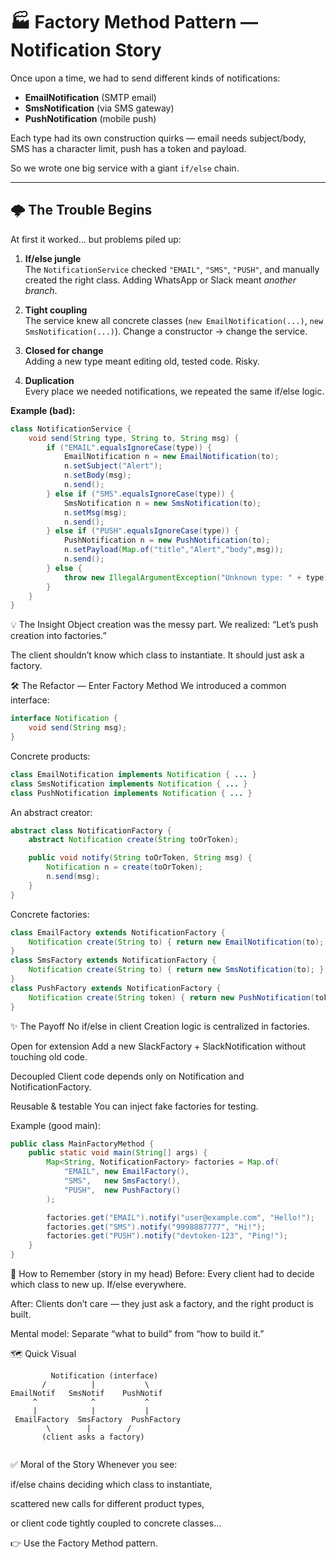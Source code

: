 # 🏭 Factory Method Pattern — Notification Story

Once upon a time, we had to send different kinds of notifications:

- **EmailNotification** (SMTP email)
- **SmsNotification** (via SMS gateway)
- **PushNotification** (mobile push)

Each type had its own construction quirks — email needs subject/body, SMS has a character limit, push has a token and payload.

So we wrote one big service with a giant `if/else` chain.

---

## 🌩️ The Trouble Begins

At first it worked… but problems piled up:

1. **If/else jungle**  
   The `NotificationService` checked `"EMAIL"`, `"SMS"`, `"PUSH"`, and manually created the right class. Adding WhatsApp or Slack meant *another branch*.

2. **Tight coupling**  
   The service knew all concrete classes (`new EmailNotification(...)`, `new SmsNotification(...)`). Change a constructor → change the service.

3. **Closed for change**  
   Adding a new type meant editing old, tested code. Risky.

4. **Duplication**  
   Every place we needed notifications, we repeated the same if/else logic.

**Example (bad):**
```java
class NotificationService {
    void send(String type, String to, String msg) {
        if ("EMAIL".equalsIgnoreCase(type)) {
            EmailNotification n = new EmailNotification(to);
            n.setSubject("Alert");
            n.setBody(msg);
            n.send();
        } else if ("SMS".equalsIgnoreCase(type)) {
            SmsNotification n = new SmsNotification(to);
            n.setMsg(msg);
            n.send();
        } else if ("PUSH".equalsIgnoreCase(type)) {
            PushNotification n = new PushNotification(to);
            n.setPayload(Map.of("title","Alert","body",msg));
            n.send();
        } else {
            throw new IllegalArgumentException("Unknown type: " + type);
        }
    }
}
```

💡 The Insight
Object creation was the messy part.
We realized: “Let’s push creation into factories.”

The client shouldn’t know which class to instantiate. It should just ask a factory.

🛠️ The Refactor — Enter Factory Method
We introduced a common interface:

```java
interface Notification {
    void send(String msg);
}
```

Concrete products:
```java
class EmailNotification implements Notification { ... }
class SmsNotification implements Notification { ... }
class PushNotification implements Notification { ... }
```
An abstract creator:
```java
abstract class NotificationFactory {
    abstract Notification create(String toOrToken);

    public void notify(String toOrToken, String msg) {
        Notification n = create(toOrToken);
        n.send(msg);
    }
}
```
Concrete factories:
```java
class EmailFactory extends NotificationFactory {
    Notification create(String to) { return new EmailNotification(to); }
}
class SmsFactory extends NotificationFactory {
    Notification create(String to) { return new SmsNotification(to); }
}
class PushFactory extends NotificationFactory {
    Notification create(String token) { return new PushNotification(token); }
}
```
✨ The Payoff
No if/else in client
Creation logic is centralized in factories.

Open for extension
Add a new SlackFactory + SlackNotification without touching old code.

Decoupled
Client code depends only on Notification and NotificationFactory.

Reusable & testable
You can inject fake factories for testing.

Example (good main):

```java
public class MainFactoryMethod {
    public static void main(String[] args) {
        Map<String, NotificationFactory> factories = Map.of(
            "EMAIL", new EmailFactory(),
            "SMS",   new SmsFactory(),
            "PUSH",  new PushFactory()
        );

        factories.get("EMAIL").notify("user@example.com", "Hello!");
        factories.get("SMS").notify("9998887777", "Hi!");
        factories.get("PUSH").notify("devtoken-123", "Ping!");
    }
}
```
🧠 How to Remember (story in my head)
Before: Every client had to decide which class to new up. If/else everywhere.

After: Clients don’t care — they just ask a factory, and the right product is built.

Mental model: Separate “what to build” from “how to build it.”

🗺️ Quick Visual
```nginx
         Notification (interface)
       /          |           \
EmailNotif   SmsNotif    PushNotif
     ^            ^           ^
     |            |           |
 EmailFactory  SmsFactory  PushFactory
        \        |        /
       (client asks a factory)
       
```
✅ Moral of the Story
Whenever you see:

if/else chains deciding which class to instantiate,

scattered new calls for different product types,

or client code tightly coupled to concrete classes…

👉 Use the Factory Method pattern.